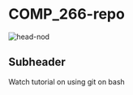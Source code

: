# COMP_266-repo

![head-nod](https://github.com/Jessch10/COMP_266-repo/assets/169975542/42c57c2e-52b7-4774-a71c-faa0b1dc2c45)



## Subheader

Watch tutorial on using git on bash
